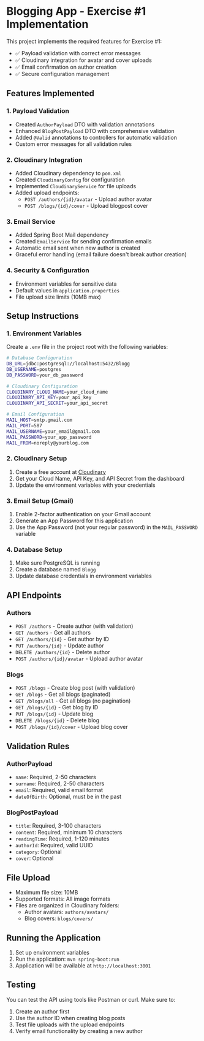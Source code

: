 # Blogging App - Exercise #1 Implementation

This project implements the required features for Exercise #1:

- ✅ Payload validation with correct error messages
- ✅ Cloudinary integration for avatar and cover uploads
- ✅ Email confirmation on author creation
- ✅ Secure configuration management

## Features Implemented

### 1. Payload Validation

- Created `AuthorPayload` DTO with validation annotations
- Enhanced `BlogPostPayload` DTO with comprehensive validation
- Added `@Valid` annotations to controllers for automatic validation
- Custom error messages for all validation rules

### 2. Cloudinary Integration

- Added Cloudinary dependency to `pom.xml`
- Created `CloudinaryConfig` for configuration
- Implemented `CloudinaryService` for file uploads
- Added upload endpoints:
  - `POST /authors/{id}/avatar` - Upload author avatar
  - `POST /blogs/{id}/cover` - Upload blogpost cover

### 3. Email Service

- Added Spring Boot Mail dependency
- Created `EmailService` for sending confirmation emails
- Automatic email sent when new author is created
- Graceful error handling (email failure doesn't break author creation)

### 4. Security & Configuration

- Environment variables for sensitive data
- Default values in `application.properties`
- File upload size limits (10MB max)

## Setup Instructions

### 1. Environment Variables

Create a `.env` file in the project root with the following variables:

```bash
# Database Configuration
DB_URL=jdbc:postgresql://localhost:5432/Blogg
DB_USERNAME=postgres
DB_PASSWORD=your_db_password

# Cloudinary Configuration
CLOUDINARY_CLOUD_NAME=your_cloud_name
CLOUDINARY_API_KEY=your_api_key
CLOUDINARY_API_SECRET=your_api_secret

# Email Configuration
MAIL_HOST=smtp.gmail.com
MAIL_PORT=587
MAIL_USERNAME=your_email@gmail.com
MAIL_PASSWORD=your_app_password
MAIL_FROM=noreply@yourblog.com
```

### 2. Cloudinary Setup

1. Create a free account at [Cloudinary](https://cloudinary.com/)
2. Get your Cloud Name, API Key, and API Secret from the dashboard
3. Update the environment variables with your credentials

### 3. Email Setup (Gmail)

1. Enable 2-factor authentication on your Gmail account
2. Generate an App Password for this application
3. Use the App Password (not your regular password) in the `MAIL_PASSWORD` variable

### 4. Database Setup

1. Make sure PostgreSQL is running
2. Create a database named `Blogg`
3. Update database credentials in environment variables

## API Endpoints

### Authors

- `POST /authors` - Create author (with validation)
- `GET /authors` - Get all authors
- `GET /authors/{id}` - Get author by ID
- `PUT /authors/{id}` - Update author
- `DELETE /authors/{id}` - Delete author
- `POST /authors/{id}/avatar` - Upload author avatar

### Blogs

- `POST /blogs` - Create blog post (with validation)
- `GET /blogs` - Get all blogs (paginated)
- `GET /blogs/all` - Get all blogs (no pagination)
- `GET /blogs/{id}` - Get blog by ID
- `PUT /blogs/{id}` - Update blog
- `DELETE /blogs/{id}` - Delete blog
- `POST /blogs/{id}/cover` - Upload blog cover

## Validation Rules

### AuthorPayload

- `name`: Required, 2-50 characters
- `surname`: Required, 2-50 characters
- `email`: Required, valid email format
- `dateOfBirth`: Optional, must be in the past

### BlogPostPayload

- `title`: Required, 3-100 characters
- `content`: Required, minimum 10 characters
- `readingTime`: Required, 1-120 minutes
- `authorId`: Required, valid UUID
- `category`: Optional
- `cover`: Optional

## File Upload

- Maximum file size: 10MB
- Supported formats: All image formats
- Files are organized in Cloudinary folders:
  - Author avatars: `authors/avatars/`
  - Blog covers: `blogs/covers/`

## Running the Application

1. Set up environment variables
2. Run the application: `mvn spring-boot:run`
3. Application will be available at `http://localhost:3001`

## Testing

You can test the API using tools like Postman or curl. Make sure to:

1. Create an author first
2. Use the author ID when creating blog posts
3. Test file uploads with the upload endpoints
4. Verify email functionality by creating a new author
